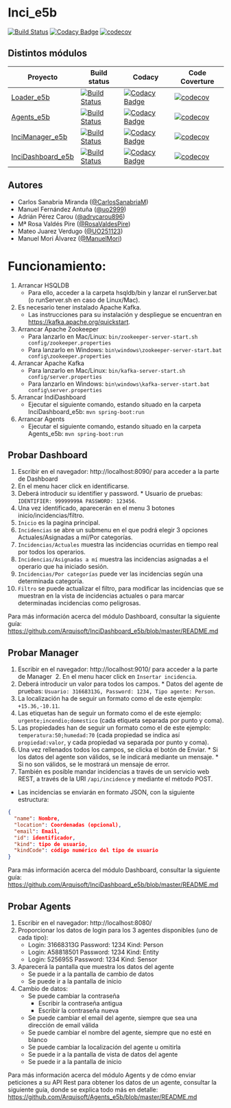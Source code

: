 # Inci_e5b
[![Build Status](https://travis-ci.org/Arquisoft/Inci_e5b.svg?branch=master)](https://travis-ci.org/Arquisoft/Inci_e5b)
[![Codacy Badge](https://api.codacy.com/project/badge/Grade/b9f2956baa714f48b3e0a642d24886b5)](https://www.codacy.com/app/CarlosSanabriaM/Inci_e5b?utm_source=github.com&amp;utm_medium=referral&amp;utm_content=Arquisoft/Inci_e5b&amp;utm_campaign=Badge_Grade)
[![codecov](https://codecov.io/gh/Arquisoft/Inci_e5b/branch/master/graph/badge.svg)](https://codecov.io/gh/Arquisoft/Inci_e5b)

## Distintos módulos

| Proyecto | Build status | Codacy | Code Coverture | 
|----------|--------------|--------|----------------|
[Loader_e5b](https://github.com/Arquisoft/Loader_e5b) | [![Build Status](https://travis-ci.org/Arquisoft/Loader_e5b.svg?branch=master)](https://travis-ci.org/Arquisoft/Loader_e5b) | [![Codacy Badge](https://api.codacy.com/project/badge/Grade/97d6326cbcbb4c638d59879facacaf32)](https://www.codacy.com/app/jelabra/Loader_e5b?utm_source=github.com&amp;utm_medium=referral&amp;utm_content=Arquisoft/Loader_e5b&amp;utm_campaign=Badge_Grade) | [![codecov](https://codecov.io/gh/Arquisoft/Loader_e5b/branch/master/graph/badge.svg)](https://codecov.io/gh/Arquisoft/Loader_e5b)
[Agents_e5b](https://github.com/Arquisoft/Agents_e5b) | [![Build Status](https://travis-ci.org/Arquisoft/Agents_e5b.svg?branch=master)](https://travis-ci.org/Arquisoft/Agents_e5b) | [![Codacy Badge](https://api.codacy.com/project/badge/Grade/2d1976960db9415892b85d741bb4a336)](https://www.codacy.com/app/jelabra/Agents_e5b?utm_source=github.com&amp;utm_medium=referral&amp;utm_content=Arquisoft/Agents_e5b&amp;utm_campaign=Badge_Grade) | [![codecov](https://codecov.io/gh/Arquisoft/Agents_e5b/branch/master/graph/badge.svg)](https://codecov.io/gh/Arquisoft/Agents_e5b)
[InciManager_e5b](https://github.com/Arquisoft/InciManager_e5b) | [![Build Status](https://travis-ci.org/Arquisoft/InciManager_e5b.svg?branch=master)](https://travis-ci.org/Arquisoft/InciManager_e5b) | [![Codacy Badge](https://api.codacy.com/project/badge/Grade/97d6326cbcbb4c638d59879facacaf32)](https://www.codacy.com/app/jelabra/InciManager_e5b?utm_source=github.com&amp;utm_medium=referral&amp;utm_content=Arquisoft/InciManager_e5b&amp;utm_campaign=Badge_Grade) | [![codecov](https://codecov.io/gh/Arquisoft/InciManager_e5b/branch/master/graph/badge.svg)](https://codecov.io/gh/Arquisoft/InciManager_e5b)
[InciDashboard_e5b](https://github.com/Arquisoft/InciDashboard_e5b) | [![Build Status](https://travis-ci.org/Arquisoft/InciDashboard_e5b.svg?branch=master)](https://travis-ci.org/Arquisoft/InciDashboard_e5b) | [![Codacy Badge](https://api.codacy.com/project/badge/Grade/2d1976960db9415892b85d741bb4a336)](https://www.codacy.com/app/jelabra/InciDashboard_e5b?utm_source=github.com&amp;utm_medium=referral&amp;utm_content=Arquisoft/InciDashboard_e5b&amp;utm_campaign=Badge_Grade) | [![codecov](https://codecov.io/gh/Arquisoft/InciDashboard_e5b/branch/master/graph/badge.svg)](https://codecov.io/gh/Arquisoft/InciDashboard_e5b)

## Autores
- Carlos Sanabria Miranda ([@CarlosSanabriaM](https://github.com/CarlosSanabriaM))
- Manuel Fernández Antuña ([@uo2999](https://github.com/uo2999))
- Adrián Pérez Carou ([@adrycarou896](https://github.com/adrycarou896))
- Mª Rosa Valdés Pire ([@RosaValdesPire](https://github.com/RosaValdesPire))
- Mateo Juarez Verdugo ([@UO251123](https://github.com/UO251123))
- Manuel Mori Álvarez ([@ManuelMori](https://github.com/ManuelMori))

# Funcionamiento:

1. Arrancar HSQLDB
   * Para ello, acceder a la carpeta hsqldb/bin y lanzar el runServer.bat (o runServer.sh en caso de Linux/Mac).
2. Es necesario tener instalado Apache Kafka. 
   * Las instrucciones para su instalación y despliegue se encuentran en https://kafka.apache.org/quickstart.
2. Arrancar Apache Zookeeper
   * Para lanzarlo en Mac/Linux: ``bin/zookeeper-server-start.sh config/zookeeper.properties``
   * Para lanzarlo en Windows: ``bin\windows\zookeeper-server-start.bat config\zookeeper.properties``
3. Arrancar Apache Kafka
   * Para lanzarlo en Mac/Linux: ``bin/kafka-server-start.sh config/server.properties``
   * Para lanzarlo en Windows: ``bin\windows\kafka-server-start.bat config\server.properties``
4. Arrancar IndiDashboard
   * Ejecutar el siguiente comando, estando situado en la carpeta InciDashboard_e5b: ``mvn spring-boot:run``
5. Arrancar Agents
   * Ejecutar el siguiente comando, estando situado en la carpeta Agents_e5b: ``mvn spring-boot:run``

## Probar Dashboard
  1. Escribir en el navegador: http://localhost:8090/ para acceder a la parte de Dashboard
  2. En el menu hacer click en identificarse.
  3. Deberá introducir su identifier y password.
    * Usuario de pruebas: ``IDENTIFIER: 99999999A PASSWORD: 123456``.
  4. Una vez identificado, aparecerán en el menu 3 botones inicio/incidencias/filtro.
  5. ``Inicio`` es la pagina principal.
  6. ``Incidencias`` se abre un submenu en el que podrá elegir 3 opciones Actuales/Asignadas a mí/Por categorías.
  7. ``Incidencias/Actuales`` muestra las incidencias ocurridas en tiempo real por todos los operarios.
  8. ``Incidencias/Asignadas a mí`` muestra las incidencias asignadas a el operario que ha iniciado sesión.
  9. ``Incidencias/Por categorías`` puede ver las incidencias según una determinada categoría.
  10. ``Filtro`` se puede actualizar el filtro, para modificar las incidencias que se muestran en la vista de incidencias actuales o para marcar determinadas incidencias como peligrosas.

Para más información acerca del módulo Dashboard, consultar la siguiente guía: https://github.com/Arquisoft/InciDashboard_e5b/blob/master/README.md
  
## Probar Manager
  1. Escribir en el navegador: http://localhost:9010/ para acceder a la parte de Manager
  2. En el menu hacer click en ``Insertar incidencia``.
  3. Deberá introducir un valor para todos los campos.
    * Datos del agente de pruebas: ``Usuario: 31668313G, Password: 1234, Tipo agente: Person``.
  4. La localización ha de seguir un formato como el de este ejemplo: ``+15.36,-10.11``.
  5. Las etiquetas han de seguir un formato como el de este ejemplo: ``urgente;incendio;domestico`` (cada etiqueta separada por punto y coma).
  6. Las propiedades han de seguir un formato como el de este ejemplo: ``temperatura:50;humedad:70`` (cada propiedad se indica así ``propiedad:valor``, y cada propiedad va separada por punto y coma).
  7. Una vez rellenados todos los campos, se clicka el botón de Enviar.
    * Si los datos del agente son válidos, se le indicará mediante un mensaje.
    * Si no son válidos, se le mostrará un mensaje de error.
  8. También es posible mandar incidencias a través de un servicio web REST, a través de la URI ``/api/incidence`` y mediante el método POST.
  * Las incidencias se enviarán en formato JSON, con la siguiente estructura:
   
   ```json
   {
     "name": Nombre,
     "location": Coordenadas (opcional),
     "email": Email,
     "id": identificador,
     "kind": tipo de usuario,
     "kindCode": código numérico del tipo de usuario
   }
   ```

Para más información acerca del módulo Dashboard, consultar la siguiente guía: https://github.com/Arquisoft/InciDashboard_e5b/blob/master/README.md
  
## Probar Agents
  1. Escribir en el navegador: http://localhost:8080/
  2. Proporcionar los datos de login para los 3 agentes disponibles (uno de cada tipo):
     * Login: 31668313G  Password: 1234  Kind: Person
     * Login: A58818501  Password: 1234  Kind: Entity
     * Login: 525695S    Password: 1234  Kind: Sensor
  3. Aparecerá la pantalla que muestra los datos del agente
     * Se puede ir a la pantalla de cambio de datos
     * Se puede ir a la pantalla de inicio
  4. Cambio de datos:
     * Se puede cambiar la contraseña
       * Escribir la contraseña antigua
       * Escribir la contraseña nueva
     * Se puede cambiar el email del agente, siempre que sea una dirección de email válida 
     * Se puede cambiar el nombre del agente, siempre que no esté en blanco
     * Se puede cambiar la localización del agente u omitirla
     * Se puede ir a la pantalla de vista de datos del agente
     * Se puede ir a la pantalla de inicio

Para más información acerca del módulo Agents y de cómo enviar peticiones a su API Rest para obtener los datos de un agente, consultar la siguiente guía, donde se explica todo más en detalle: https://github.com/Arquisoft/Agents_e5b/blob/master/README.md 
